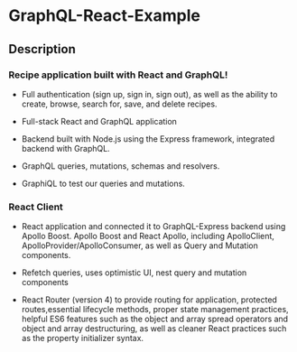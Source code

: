 # GraphQL-React-Example

## Description

### Recipe application built with React and GraphQL! 

* Full authentication (sign up, sign in, sign out), as well as the ability to create, browse, search for, save, and delete recipes.  

* Full-stack React and GraphQL application

* Backend built with Node.js using the Express framework, integrated backend with GraphQL. 
* GraphQL queries, mutations, schemas and resolvers. 
* GraphiQL to test our queries and mutations. 

### React Client
* React application and connected it to GraphQL-Express backend using Apollo Boost. Apollo Boost and React Apollo, including ApolloClient, ApolloProvider/ApolloConsumer, as well as Query and Mutation components. 
* Refetch queries, uses optimistic UI, nest query and mutation components

* React Router (version 4) to provide routing for application, protected routes,essential lifecycle methods, proper state management practices, helpful ES6 features such as the object and array spread operators and object and array destructuring, as well as cleaner React practices such as the property initializer syntax.
